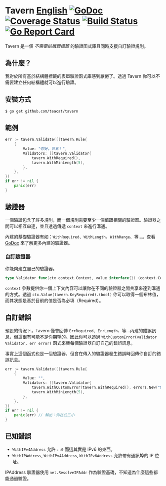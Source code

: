 # Tavern [English](./README.md) [![GoDoc](https://godoc.org/github.com/teacat/tavern?status.svg)](https://godoc.org/github.com/teacat/tavern) [![Coverage Status](https://coveralls.io/repos/github/teacat/tavern/badge.svg?branch=master)](https://coveralls.io/github/teacat/tavern?branch=master) [![Build Status](https://travis-ci.org/teacat/tavern.svg?branch=master)](https://travis-ci.org/teacat/tavern) [![Go Report Card](https://goreportcard.com/badge/github.com/teacat/tavern)](https://goreportcard.com/report/github.com/teacat/tavern)

Tavern 是一個 _不需要結構體標籤_ 的驗證函式庫且同時支援自訂驗證規則。

## 為什麼？

我對於所有基於結構體標籤的表單驗證函式庫感到厭倦了。透過 Tavern 你可以不需要建立任何結構體就可以進行驗證。

## 安裝方式

```bash
$ go get github.com/teacat/tavern
```

## 範例

```go
err := tavern.Validate([]tavern.Rule{
    {
        Value: "你好，世界！",
        Validators: []tavern.Validator{
            tavern.WithRequired(),
            tavern.WithMinLength(5),
        },
    },
})
if err != nil {
    panic(err)
}
```

## 驗證器

一個驗證包含了許多規則，而一個規則需要至少一個值跟相關的驗證器。驗證器之間可以相互串連，並且透過傳遞 `context` 來進行溝通。

內建的基礎驗證器有如：`WithRequired`、`WithLength`、`WithRange`、等…。查看 [GoDoc](https://pkg.go.dev/github.com/teacat/tavern) 來了解更多內建的驗證器。

### 自訂驗證器

你能夠建立自己的驗證器。

```go
type Validator func(ctx context.Context, value interface{}) (context.Context, error)
```

`context` 參數提供你一個上下文內容可以讓你在不同的驗證器之間共享來達到溝通的方式。透過 `ctx.Value(tavern.KeyRequired).(bool)` 你可以取得一個布林值，而其狀態是基於目前的值是否為必填（Required）。

## 自訂錯誤

預設的情況下，Tavern 僅會回傳 `ErrRequired`、`ErrLength`、等…內建的錯誤訊息，但這很有可能不是你期望的。因此你可以透過 `WithCustomError(validator Validator, err error)` 函式來替每個驗證器自訂自己的錯誤訊息。

事實上這個函式也是一個驗證器，但會在傳入的驗證器發生錯誤時回傳你自訂的錯誤訊息。

```go
err := tavern.Validate([]tavern.Rule{
    {
        Value: "",
        Validators: []tavern.Validator{
            tavern.WithCustomError(tavern.WithRequired(), errors.New("你在公三小")),
            tavern.WithMinLength(5),
        },
    },
})
if err != nil {
    panic(err) // 輸出：你在公三小
}
```

## 已知錯誤

-   `WithIPv4Address` 允許 `::0` 而這其實是 IPv6 的東西。
-   `WithIPAddress`, `WithIPv4Address`, `WithIPv6Address` 允許帶有通訊埠的 IP 位址。

IPAddress 驗證器使用 `net.ResolveIPAddr` 作為驗證基礎，不知道為什麼這些都能通過驗證。
